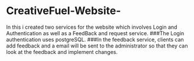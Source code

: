 # CreativeFuel-Website-

In this i created two services for the website which involves Login and Authentication as well as a FeedBack and request service.
###The Login authentication uses postgreSQL.
###In the feedback service, clients can add feedback and a email will be sent to the administrator so that they can look at the feedback and implement changes.

